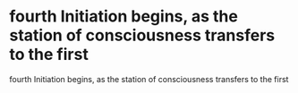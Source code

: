 # fourth Initiation begins, as the station of consciousness transfers to the first

fourth Initiation begins, as the station of consciousness transfers to the first